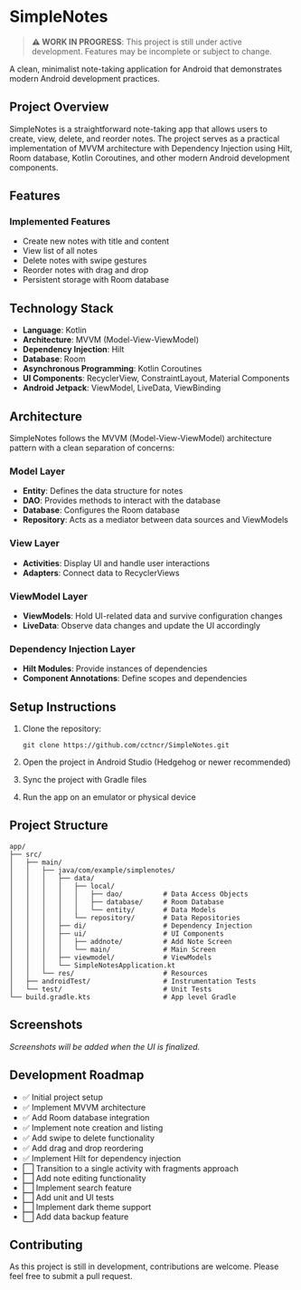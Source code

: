 # SimpleNotes

> **⚠️ WORK IN PROGRESS**: This project is still under active development. Features may be incomplete or subject to change.

A clean, minimalist note-taking application for Android that demonstrates modern Android development practices.

## Project Overview

SimpleNotes is a straightforward note-taking app that allows users to create, view, delete, and reorder notes. The project serves as a practical implementation of MVVM architecture with Dependency Injection using Hilt, Room database, Kotlin Coroutines, and other modern Android development components.

## Features

### Implemented Features
- Create new notes with title and content
- View list of all notes
- Delete notes with swipe gestures
- Reorder notes with drag and drop
- Persistent storage with Room database

## Technology Stack

- **Language**: Kotlin
- **Architecture**: MVVM (Model-View-ViewModel)
- **Dependency Injection**: Hilt
- **Database**: Room
- **Asynchronous Programming**: Kotlin Coroutines
- **UI Components**: RecyclerView, ConstraintLayout, Material Components
- **Android Jetpack**: ViewModel, LiveData, ViewBinding

## Architecture

SimpleNotes follows the MVVM (Model-View-ViewModel) architecture pattern with a clean separation of concerns:

### Model Layer
- **Entity**: Defines the data structure for notes
- **DAO**: Provides methods to interact with the database
- **Database**: Configures the Room database
- **Repository**: Acts as a mediator between data sources and ViewModels

### View Layer
- **Activities**: Display UI and handle user interactions
- **Adapters**: Connect data to RecyclerViews

### ViewModel Layer
- **ViewModels**: Hold UI-related data and survive configuration changes
- **LiveData**: Observe data changes and update the UI accordingly

### Dependency Injection Layer
- **Hilt Modules**: Provide instances of dependencies
- **Component Annotations**: Define scopes and dependencies

## Setup Instructions

1. Clone the repository:
   ```
   git clone https://github.com/cctncr/SimpleNotes.git
   ```

2. Open the project in Android Studio (Hedgehog or newer recommended)

3. Sync the project with Gradle files

4. Run the app on an emulator or physical device

## Project Structure

```
app/
├── src/
│   ├── main/
│   │   ├── java/com/example/simplenotes/
│   │   │   ├── data/
│   │   │   │   ├── local/
│   │   │   │   │   ├── dao/          # Data Access Objects
│   │   │   │   │   ├── database/     # Room Database
│   │   │   │   │   └── entity/       # Data Models
│   │   │   │   └── repository/       # Data Repositories
│   │   │   ├── di/                   # Dependency Injection
│   │   │   ├── ui/                   # UI Components
│   │   │   │   ├── addnote/          # Add Note Screen
│   │   │   │   └── main/             # Main Screen
│   │   │   ├── viewmodel/            # ViewModels
│   │   │   └── SimpleNotesApplication.kt
│   │   └── res/                      # Resources
│   ├── androidTest/                  # Instrumentation Tests
│   └── test/                         # Unit Tests
└── build.gradle.kts                  # App level Gradle
```

## Screenshots

_Screenshots will be added when the UI is finalized._

## Development Roadmap

- ✅ Initial project setup
- ✅ Implement MVVM architecture
- ✅ Add Room database integration
- ✅ Implement note creation and listing
- ✅ Add swipe to delete functionality
- ✅ Add drag and drop reordering
- ✅ Implement Hilt for dependency injection
- ⬜ Transition to a single activity with fragments approach
- ⬜ Add note editing functionality
- ⬜ Implement search feature
- ⬜ Add unit and UI tests
- ⬜ Implement dark theme support
- ⬜ Add data backup feature

## Contributing

As this project is still in development, contributions are welcome. Please feel free to submit a pull request.